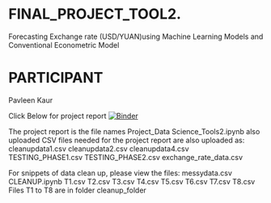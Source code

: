 # FINAL_PROJECT_TOOL2.
Forecasting Exchange rate (USD/YUAN)using Machine Learning Models and Conventional Econometric Model
# PARTICIPANT
Pavleen Kaur

Click Below for project report
[![Binder](https://mybinder.org/badge_logo.svg)](https://mybinder.org/v2/gh/Pavleen3633/FINAL_PROJECT_TOOL2./master?filepath=Project_Data_Science_Tools2.ipynb)


The project report is the file names Project_Data Science_Tools2.ipynb also uploaded
CSV files needed for the project report are also uploaded as:
cleanupdata1.csv
cleanupdata2.csv
cleanupdata4.csv
TESTING_PHASE1.csv
TESTING_PHASE2.csv
exchange_rate_data.csv

For snippets of data clean up, please view the files:
messydata.csv
CLEANUP.ipynb
T1.csv
T2.csv
T3.csv
T4.csv
T5.csv
T6.csv
T7.csv
T8.csv
Files T1 to T8 are in folder cleanup_folder
